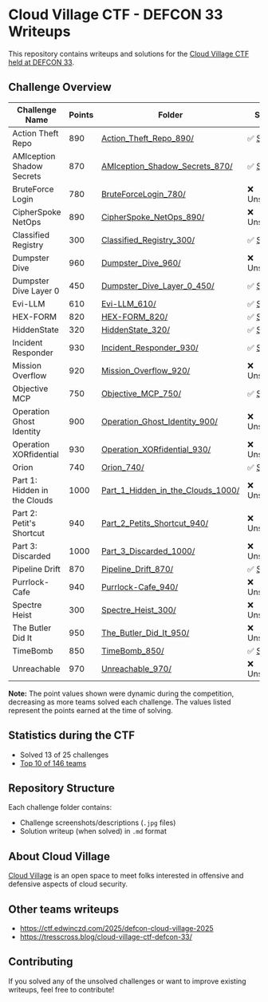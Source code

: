 # Cloud Village CTF - DEFCON 33 Writeups

This repository contains writeups and solutions for the [Cloud Village CTF held at DEFCON 33](https://www.cloud-village.org/dc33).


## Challenge Overview

| Challenge Name | Points | Folder | Status | Solved By |
|----------------|--------|--------|--------|-----------|
| Action Theft Repo | 890 | [Action_Theft_Repo_890/](./Action_Theft_Repo_890/) | ✅ [Solved](./Action_Theft_Repo_890/Action_Theft_Repo.md) | *TBD* |
| AMIception Shadow Secrets | 870 | [AMIception_Shadow_Secrets_870/](./AMIception_Shadow_Secrets_870/) | ✅ [Solved](./AMIception_Shadow_Secrets_870/AMIception_Shadow_Secrets.md) | *TBD* |
| BruteForce Login | 780 | [BruteForceLogin_780/](./BruteForceLogin_780/) | ❌ Unsolved | *TBD* |
| CipherSpoke NetOps | 890 | [CipherSpoke_NetOps_890/](./CipherSpoke_NetOps_890/) | ❌ Unsolved | *TBD* |
| Classified Registry | 300 | [Classified_Registry_300/](./Classified_Registry_300/) | ✅ [Solved](./Classified_Registry_300/Classified_Registry.md) | *TBD* |
| Dumpster Dive | 960 | [Dumpster_Dive_960/](./Dumpster_Dive_960/) | ❌ Unsolved | *TBD* |
| Dumpster Dive Layer 0 | 450 | [Dumpster_Dive_Layer_0_450/](./Dumpster_Dive_Layer_0_450/) | ✅ [Solved](./Dumpster_Dive_Layer_0_450/Dumpster_Dive_Layer_0.md) | *TBD* |
| Evi-LLM | 610 | [Evi-LLM_610/](./Evi-LLM_610/) | ✅ [Solved](./Evi-LLM_610/Evi-LLM.md) | *TBD* |
| HEX-FORM | 820 | [HEX-FORM_820/](./HEX-FORM_820/) | ✅ [Solved](./HEX-FORM_820/HEX-FORM.md) | *TBD* |
| HiddenState | 320 | [HiddenState_320/](./HiddenState_320/) | ✅ [Solved](./HiddenState_320/HiddenState.md) | *TBD* |
| Incident Responder | 930 | [Incident_Responder_930/](./Incident_Responder_930/) | ✅ [Solved](./Incident_Responder_930/Incident_Responder.md) | *TBD* |
| Mission Overflow | 920 | [Mission_Overflow_920/](./Mission_Overflow_920/) | ❌ Unsolved | *TBD* |
| Objective MCP | 750 | [Objective_MCP_750/](./Objective_MCP_750/) | ✅ [Solved](./Objective_MCP_750/Objective_MCP.md) | *TBD* |
| Operation Ghost Identity | 900 | [Operation_Ghost_Identity_900/](./Operation_Ghost_Identity_900/) | ❌ Unsolved | *TBD* |
| Operation XORfidential | 930 | [Operation_XORfidential_930/](./Operation_XORfidential_930/) | ❌ Unsolved | *TBD* |
| Orion | 740 | [Orion_740/](./Orion_740/) | ✅ [Solved](./Orion_740/Orion.md) | *TBD* |
| Part 1: Hidden in the Clouds | 1000 | [Part_1_Hidden_in_the_Clouds_1000/](./Part_1_Hidden_in_the_Clouds_1000/) | ❌ Unsolved | *TBD* |
| Part 2: Petit's Shortcut | 940 | [Part_2_Petits_Shortcut_940/](./Part_2_Petits_Shortcut_940/) | ❌ Unsolved | *TBD* |
| Part 3: Discarded | 1000 | [Part_3_Discarded_1000/](./Part_3_Discarded_1000/) | ❌ Unsolved | *TBD* |
| Pipeline Drift | 870 | [Pipeline_Drift_870/](./Pipeline_Drift_870/) | ✅ [Solved](./Pipeline_Drift_870/Pipeline_Drift.md) | *TBD* |
| Purrlock-Cafe | 940 | [Purrlock-Cafe_940/](./Purrlock-Cafe_940/) | ❌ Unsolved | *TBD* |
| Spectre Heist | 300 | [Spectre_Heist_300/](./Spectre_Heist_300/) | ❌ Unsolved? | *TBD* |
| The Butler Did It | 950 | [The_Butler_Did_It_950/](./The_Butler_Did_It_950/) | ❌ Unsolved | *TBD* |
| TimeBomb | 850 | [TimeBomb_850/](./TimeBomb_850/) | ✅ [Solved](./TimeBomb_850/TimeBomb.md) | *TBD* |
| Unreachable | 970 | [Unreachable_970/](./Unreachable_970/) | ❌ Unsolved | *TBD* |

**Note:** The point values shown were dynamic during the competition, decreasing as more teams solved each challenge. The values listed represent the points earned at the time of solving.

## Statistics during the CTF

- Solved 13 of 25 challenges
- [Top 10 of 146 teams](https://www.linkedin.com/posts/andoniaf_and-of-course-we-played-the-cloud-village-activity-7360351671010365440-KY9Y?utm_source=share&utm_medium=member_desktop&rcm=ACoAABwXlLYBgDIyRoRnbxBxhI0QvJbOMMm9SW0)

## Repository Structure

Each challenge folder contains:
- Challenge screenshots/descriptions (`.jpg` files)
- Solution writeup (when solved) in `.md` format

## About Cloud Village

[Cloud Village](https://www.cloud-village.org/) is an open space to meet folks interested in offensive and defensive aspects of cloud security.


## Other teams writeups
- https://ctf.edwinczd.com/2025/defcon-cloud-village-2025
- https://tresscross.blog/cloud-village-ctf-defcon-33/

## Contributing

If you solved any of the unsolved challenges or want to improve existing writeups, feel free to contribute!
